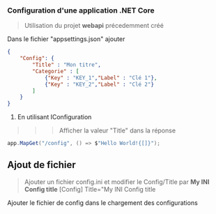 ### Configuration d'une application .NET Core

> Utilisation du projet **webapi** précedemment créé

Dans le fichier "appsettings.json" ajouter 
```json
{
    "Config": {
        "Title" : "Mon titre",
        "Categorie" : [
            {"Key" : "KEY_1","Label" : "Clé 1"},
            {"Key" : "KEY_2","Label" : "Clé 2"}
        ]
    }
}
```
1. En utilisant IConfiguration 
>>> Afficher la valeur "Title" dans la réponse 
```csharp
app.MapGet("/config", () => $"Hello World!{[]}");
```

## Ajout de fichier
> Ajouter un fichier config.ini
et modifier le Config/Title par **My INI Config title**
[Config]
Title="My INI Config title

Ajouter le fichier de config dans le chargement des configurations


